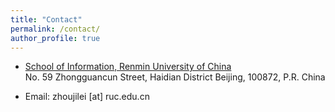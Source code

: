 ```yaml
---
title: "Contact"
permalink: /contact/
author_profile: true
---
```


- [School of Information, Renmin University of China](http://info.ruc.edu.cn/)<br>
  No. 59 Zhongguancun Street, Haidian District Beijing, 100872, P.R. China 

- Email: zhoujilei [at] ruc.edu.cn
